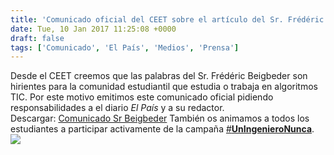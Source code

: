```yaml
---
title: 'Comunicado oficial del CEET sobre el artículo del Sr. Frédéric Beigbeder'
date: Tue, 10 Jan 2017 11:25:08 +0000
draft: false
tags: ['Comunicado', 'El País', 'Medios', 'Prensa']
---
```


Desde el CEET creemos que las palabras del Sr. Frédéric Beigbeder son hirientes para la comunidad estudiantil que estudia o trabaja en algoritmos TIC. Por este motivo emitimos este comunicado oficial pidiendo responsabilidades a el diario _El País_ y a su redactor. Descargar: [Comunicado Sr Beigbeder](https://ceet.org.es/download/comunicado-ceet-articulo-sr-frederic-beigbeder/) También os animamos a todos los estudiantes a participar activamente de la campaña [#****UnIngenieroNunca****](https://twitter.com/hashtag/UnIngenieroNunca?src=hash). [![](https://ceet.org.es/wp-content/uploads/2017/01/Comunicado-Sr-Beigbeder.jpg)](https://ceet.org.es/wp-content/uploads/2017/01/Comunicado-Sr-Beigbeder.jpg)